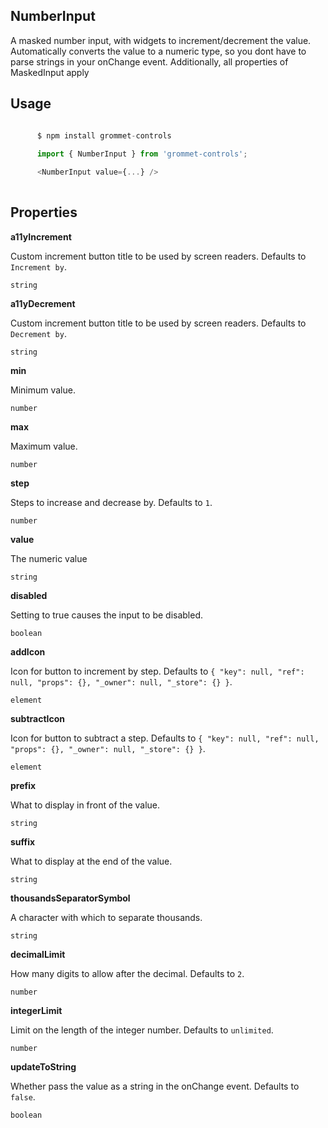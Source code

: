 ## NumberInput
A masked number input, with widgets to increment/decrement the value. Automatically converts the value to a numeric type, so you dont have to parse strings in your onChange event.
      Additionally, all properties of MaskedInput apply
      

## Usage

```javascript

      $ npm install grommet-controls
 
      import { NumberInput } from 'grommet-controls';

      <NumberInput value={...} />
    
```

## Properties

**a11yIncrement**

Custom increment button title to be used by screen readers. Defaults to `Increment by`.

```
string
```

**a11yDecrement**

Custom increment button title to be used by screen readers. Defaults to `Decrement by`.

```
string
```

**min**

Minimum value.

```
number
```

**max**

Maximum value.

```
number
```

**step**

Steps to increase and decrease by. Defaults to `1`.

```
number
```

**value**

The numeric value

```
string
```

**disabled**

Setting to true causes the input to be disabled.

```
boolean
```

**addIcon**

Icon for button to increment by step. Defaults to `{
  "key": null,
  "ref": null,
  "props": {},
  "_owner": null,
  "_store": {}
}`.

```
element
```

**subtractIcon**

Icon for button to subtract a step. Defaults to `{
  "key": null,
  "ref": null,
  "props": {},
  "_owner": null,
  "_store": {}
}`.

```
element
```

**prefix**

What to display in front of the value.

```
string
```

**suffix**

What to display at the end of the value.

```
string
```

**thousandsSeparatorSymbol**

A character with which to separate thousands.

```
string
```

**decimalLimit**

How many digits to allow after the decimal. Defaults to `2`.

```
number
```

**integerLimit**

Limit on the length of the integer number. Defaults to `unlimited`.

```
number
```

**updateToString**

Whether pass the value as a string in the onChange event. Defaults to `false`.

```
boolean
```
  